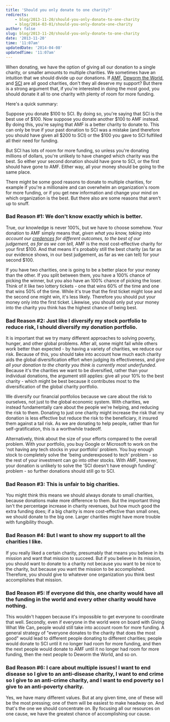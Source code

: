 ```yaml
---
title: 'Should you only donate to one charity?'
redirects:
    - blog/2013-11-20/should-you-only-donate-to-one-charity
    - blog/2014-03-01/should-you-only-donate-one-charity
author: false
slug: blog/2013-11-20/should-you-only-donate-to-one-charity
date: '2013-11-20'
time: '11:07am'
updatedDate: '2014-04-08'
updatedTime: '11:07am'
---
```

When donating, we have the option of giving all our donation to a single charity, or smaller amounts to multiple charities. We sometimes have an intuition that we should divide up our donations. If [AMF](http://www.againstmalaria.com/), [Deworm the World](http://evidenceaction.org/deworming/), and [SCI](http://www3.imperial.ac.uk/schisto) are all good charities, don't they all deserve my support? But there is a strong argument that, if you're interested in doing the most good, you should donate it all to one charity with plenty of room for more funding.

Here's a quick summary:

Suppose you donate $100 to SCI. By doing so, you're saying that SCI is the best use of $100\. Now suppose you donate another $100 to AMF instead. By doing this, you're saying that AMF is a better charity to donate to. This can only be true if your past donation to SCI was a mistake (and therefore you should have given all $200 to SCI) or the $100 you gave to SCI fulfilled all their need for funding.

But SCI has lots of room for more funding, so unless you're donating millions of dollars, you're unlikely to have changed which charity was the best. So either your second donation should have gone to SCI, or the first should have gone to AMF. Either way, all your money should be going to the same place.

There might be some good reasons to donate to multiple charities, for example if you're a millionaire and can overwhelm an organization's room for more funding, or if you get new information and change your mind on which organization is the best. But there also are some reasons that aren't up to snuff.

### Bad Reason #1: We don't know exactly which is better.

True, our knowledge is never 100%, but we have to choose somehow. Your donation to AMF simply means that, _given what you know, taking into account our [credences](http://www.givingwhatwecan.org/blog/2013-01-17/decision-making-under-uncertainty) for different outcomes, to the best of our judgement, as far as we can tell,_ AMF is the most cost-effective charity for your first $100\. And that means it's probably still the best charity (as far as our evidence shows, in our best judgement, as far as we can tell) for your second $100.

If you have two charities, one is going to be a better place for your money than the other. If you split between them, you have a 100% chance of picking the winner, but you also have an 100% chance of picking the loser. Think of it like two lottery tickets - one that wins 60% of the time and one that wins 50% of the time. While it's true that the first ticket might lose and the second one might win, it's less likely. Therefore you should put your money only into the first ticket. Likewise, you should only put your money into the charity you think has the highest chance of being best.

### Bad Reason #2: Just like I diversify my stock portfolio to reduce risk, I should diversify my donation portfolio.

It is important that we try many different approaches to solving poverty, hunger, and other global problems. After all, some might fail while others work better than expected - by having a variety of charities, we reduce our risk. Because of this, you should take into account how much each charity aids the global diversification effort when judging its effectiveness, and _give all your donation to the charity you think is currently most underfunded_. Because it's the charities we want to be diversified, rather than your individual donations, the argument still applies: give all your 10% to the best charity - which might be best because it contributes most to the diversification of the global charity portfolio.

We diversify our financial portfolios because we care about the risk to ourselves, not just to the global economic system. With charities, we instead fundamentally care about the people we're helping, and reducing the risk to them. Donating to just one charity might increase the risk that my donation is less effective but reduce the risk to the beneficiary, it insured them against a tail risk. As we are donating to help people, rather than for self-gratification, this is a worthwhile tradeoff.

Alternatively, think about the size of your efforts compared to the overall problem. With your portfolio, you buy Google or Microsoft to work on the 'not having any tech stocks in your portfolio' problem. You buy enough stock to completely solve the 'being underexposed to tech' problem - so the rest of your investment can go into other stocks. With AMF, however, your donation is unlikely to solve the 'SCI doesn't have enough funding' problem - so further donations should still go to SCI.

### Bad Reason #3: This is unfair to big charities.

You might think this means we should always donate to small charities, because donations make more difference to them. But the important thing isn't the percentage increase in charity revenues, but how much good the extra funding does; if a big charity is more cost-effective than small ones, we should donate to the big one. Larger charities might have more trouble with fungibility though.

### Bad Reason #4: But I want to show my support to all the charities I like.

If you really liked a certain charity, presumably that means you believe in its mission and want that mission to succeed. But if you believe in its mission, you should want to donate to a charity not because you want to be nice to the charity, but because you want the mission to be accomplished. Therefore, you should give to whatever one organization you think best accomplishes that mission.

### Bad Reason #5: If everyone did this, one charity would have all the funding in the world and every other charity would have nothing.

This wouldn't happen because it's impossible to get everyone to coordinate that well. Secondly, even if everyone in the world were on board with Giving What We Can, people would still take into account room for more funding. A general strategy of "everyone donates to the charity that does the most good" would lead to different people donating to different charities; people would donate to SCI until it no longer had room for more funding, and then the next people would donate to AMF until it no longer had room for more funding, then the next people to Deworm the World, and so on.

### Bad Reason #6: I care about multiple issues! I want to end disease so I give to an anti-disease charity, I want to end crime so I give to an anti-crime charity, and I want to end poverty so I give to an anti-poverty charity.

Yes, we have many different values. But at any given time, one of these will be the most pressing; one of them will be easiest to make headway on. And that's the one we should concentrate on. By focusing all our resources on one cause, we have the greatest chance of accomplishing our cause.